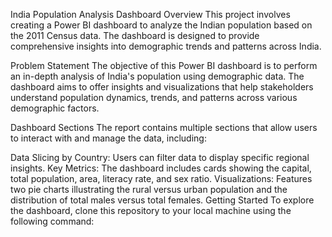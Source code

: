 India Population Analysis Dashboard
Overview
This project involves creating a Power BI dashboard to analyze the Indian population based on the 2011 Census data. 
The dashboard is designed to provide comprehensive insights into demographic trends and patterns across India.

Problem Statement
The objective of this Power BI dashboard is to perform an in-depth analysis of India's population using demographic data. 
The dashboard aims to offer insights and visualizations that help stakeholders understand population dynamics, trends, and patterns across various demographic factors.

Dashboard Sections
The report contains multiple sections that allow users to interact with and manage the data, including:

Data Slicing by Country: Users can filter data to display specific regional insights.
Key Metrics: The dashboard includes cards showing the capital, total population, area, literacy rate, and sex ratio.
Visualizations: Features two pie charts illustrating the rural versus urban population and the distribution of total males versus total females.
Getting Started
To explore the dashboard, clone this repository to your local machine using the following command:
